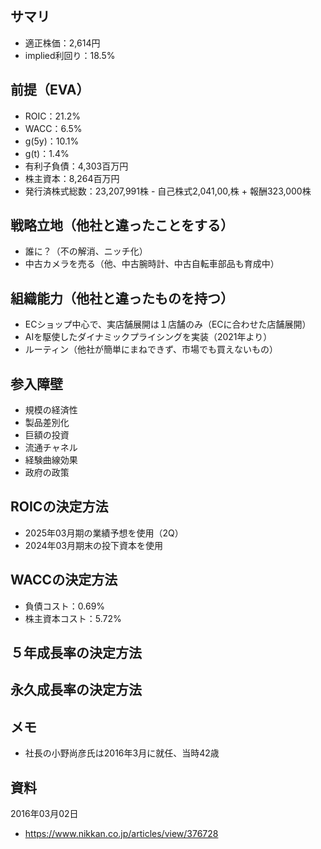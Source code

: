 ## サマリ
- 適正株価：2,614円
- implied利回り：18.5%

## 前提（EVA）
- ROIC：21.2%
- WACC：6.5%
- g(5y)：10.1%
- g(t)：1.4%
- 有利子負債：4,303百万円
- 株主資本：8,264百万円
- 発行済株式総数：23,207,991株 - 自己株式2,041,00,株 + 報酬323,000株

## 戦略立地（他社と違ったことをする）
- 誰に？（不の解消、ニッチ化）
- 中古カメラを売る（他、中古腕時計、中古自転車部品も育成中）

## 組織能力（他社と違ったものを持つ）
- ECショップ中心で、実店舗展開は１店舗のみ（ECに合わせた店舗展開）
- AIを駆使したダイナミックプライシングを実装（2021年より）
- ルーティン（他社が簡単にまねできず、市場でも買えないもの）

## 参入障壁
- 規模の経済性
- 製品差別化
- 巨額の投資
- 流通チャネル
- 経験曲線効果
- 政府の政策

## ROICの決定方法
- 2025年03月期の業績予想を使用（2Q）
- 2024年03月期末の投下資本を使用

## WACCの決定方法
- 負債コスト：0.69%
- 株主資本コスト：5.72%

## ５年成長率の決定方法

## 永久成長率の決定方法

## メモ
- 社長の小野尚彦氏は2016年3月に就任、当時42歳

## 資料

2016年03月02日
- https://www.nikkan.co.jp/articles/view/376728
